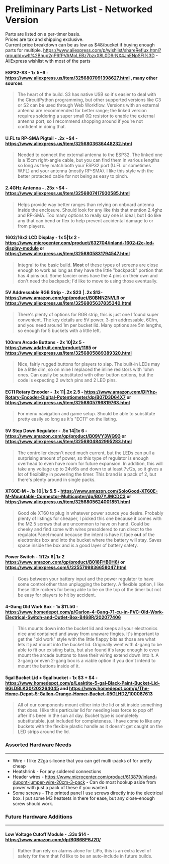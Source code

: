 # Preliminary Parts List - Networked Version
Parts are listed on a per-timer basis.  
Prices are tax and shipping exclusive.  
Current price breakdown can be as low as $48/bucket if buying enough parts for multiple. 
https://www.aliexpress.com/p/wishlist/shareReflux.html?groupId=wIt%2Bhup2qP6fPVAMoLEBz7bzxX8L0D9rNX4JnENpSFI%3D - AliExpress wishlist with most of the parts

#### ESP32-S3 - 1x $5-$6 - https://www.aliexpress.us/item/3256807091398627.html , many other sources
>The heart of the build. S3 has native USB so it's easier to deal with the CircuitPython programming, but other supported versions like C3 or S2 can be used through Web Workflow. Versions with an external antenna are recommended for better range; the linked version requires soldering a super small 0Ω resistor to enable the external antenna port, so I recommend shopping around if you're not confident in doing that.

#### U.FL to RP-SMA Pigtail - .2x ~$4 - https://www.aliexpress.us/item/3256803636448232.html
>Needed to connect the external antenna to the ESP32. The linked one is a 15cm right-angle cable, but you can find them in various lengths so long as they match both your ESP32 port (U.FL or sometimes W.FL) and your antenna (mostly RP-SMA). I like this style with the better protected cable for not being as easy to pinch.

#### 2.4GHz Antenna - .25x ~$4 - https://www.aliexpress.us/item/3256807417930585.html
>Helps provide way better ranges than relying on onboard antenna inside the enclosure. Should look for any like this that mention 2.4ghz and RP-SMA. Too many options to really say one is ideal, but I do like any that can bend or flex to help prevent accidental damage to or from players.

#### 1602/16x2 LCD Display - 1x $5 | 1x ~$2 - https://www.microcenter.com/product/632704/inland-1602-i2c-lcd-display-module or https://www.aliexpress.us/item/3256805831794547.html
>Integral to the basic build. **Most** of these types of screens are close enough to work as long as they have the little "backpack" portion that has 4 pins out. Some fancier ones have the 4 pins on their own and don't need the backpack; I'd like to move to using those eventually.

#### 5V Addressable RGB Strip - .2x $23 | .2x $13- https://www.amazon.com/gp/product/B0BNN2NVLR or https://www.aliexpress.us/item/3256805637835340.html
>There's plenty of options for RGB strip, this is just one I found super convenient. The key details are 5V power, 3-pin addressable, 60/m, and you need around 1m per bucket lid. Many options are 5m lengths, so enough for 5 buckets with a little left.

#### 100mm Arcade Buttons - 2x $10 | 2x ~$5 - https://www.adafruit.com/product/1185 or https://www.aliexpress.us/item/3256805889389320.html
>Nice, fairly rugged buttons for players to slap. The built-in LEDs may be a little dim, so on mine I replaced the inline resistors with 1ohm ones. Can easily be substituted with other button options, but the code is expecting 2 switch pins and 2 LED pins.

#### EC11 Rotary Encoder - .1x $11 | .2x ~$2.5 - https://www.amazon.com/DIYhz-Rotary-Encoder-Digital-Potentiometer/dp/B07D3D64X7 or https://www.aliexpress.us/item/3256805796819763.html
>For menu navigation and game setup. Should be able to substitute pretty easily so long as it's "EC11" on the listing.

#### 5V Step Down Regulator - .5x $14 | 1x ~$6 - https://www.amazon.com/gp/product/B09VY3WQ93 or https://www.aliexpress.us/item/3256804842995283.html
>The controller doesn't need much current, but the LEDs can pull a surprising amount of power, so this type of regulator is enough overhead to even have room for future expansion. In addition, this will take any voltage up to 24v/6s and down to at least 7v/2s, so it gives a lot of flexibility in powering the timer. This brand is a pack of 2, but there's plenty around in single packs.

#### XT60E-M - .1x $10 | .1x ~$5.5 - https://www.amazon.com/SoloGood-XT60E-M-Mountable-Connector-Multicopter/dp/B07YJMCDC3 or https://www.aliexpress.us/item/3256805624001851.html
>Good ole XT60 to plug in whatever power source you desire. Probably plenty of listings for cheaper, I picked this one because it comes with the M2.5 screws that are uncommon to have on hand. Could be cheeky and find some with wires presoldered to run direct to the regulator.Panel mount because the intent is have it face **out** of the electronics box and into the bucket where the battery will stay. Saves space inside the box and is a good layer of battery safety. 

#### Power Switch - 1/12x $6 | .1x ~$2 https://www.amazon.com/gp/product/B018FHB0H6/ or https://www.aliexpress.com/i/2255799836658047.html
>Goes between your battery input and the power regulator to have some control other than unplugging the battery. A flexible option, I like these little rockers for being able to be on the top of the timer but not be easy for players to hit by accident. 

#### 4-Gang Old Work Box - 1x $11.50 - https://www.homedepot.com/p/Carlon-4-Gang-71-cu-in-PVC-Old-Work-Electrical-Switch-and-Outlet-Box-B468R/202077406
>This mounts down into the bucket lid and keeps all your electronics nice and contained and away from unaware fingies. It's important to get the "old work" style with the little flappy bits as those are what lets it just mount into the bucket lid. Originally went with 4-gang to be able to fit our existing batts, but also found it's large enough to even mount the arcade buttons to have their wiring extend down into it. A 3-gang or even 2-gang box is a viable option if you don't intend to mount the buttons inside of it. 

#### 5gal Bucket Lid + 5gal bucket - 1x $3 + $4 - https://www.homedepot.com/p/Leaktite-5-gal-Black-Paint-Bucket-Lid-6GLDBLK30/202264045 and https://www.homedepot.com/p/The-Home-Depot-5-Gallon-Orange-Homer-Bucket-05GLHD2/100087613
>All of our components mount either into the lid or sit inside something that does. I like this particular lid for needing less force to pop off after it's been in the sun all day. Bucket type is completely substitutable, just included for completeness. I have come to like any buckets with the flexible plastic handle as it doesn't get caught on the LED strips around the lid.

### Assorted Hardware Needs
---

 - Wire - I like 22ga silicone that you can get multi-packs of for pretty cheap
 - Heatshrink - For any soldered connections
 - Header wires - https://www.microcenter.com/product/613879/inland-dupont-jumper-wire-20cm-3-pack - Can do most hookup aside from power with just a pack of these if you wanted.
 - Some screws - The printed panel I use screws directly into the electrical box. I put some M3 heatsets in there for ease, but any close-enough screw should work. 

### Future Hardware Additions
---

#### Low Voltage Cutoff Module - .33x $14 - https://www.amazon.com/dp/B0B6BP6J2D/
>Rather than rely on alarms alone for LiPo, this is an extra level of safety for them that I'd like to be an auto-include in future builds.